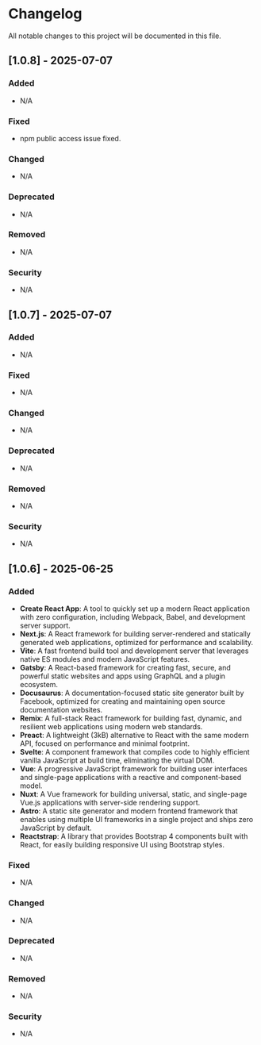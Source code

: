 # Changelog

All notable changes to this project will be documented in this file.

## [1.0.8] - 2025-07-07

### Added

- N/A

### Fixed

- npm public access issue fixed.

### Changed

- N/A

### Deprecated

- N/A

### Removed

- N/A

### Security

- N/A

## [1.0.7] - 2025-07-07

### Added

- N/A

### Fixed

- N/A

### Changed

- N/A

### Deprecated

- N/A

### Removed

- N/A

### Security

- N/A

## [1.0.6] - 2025-06-25

### Added

- **Create React App**: A tool to quickly set up a modern React application with zero configuration, including Webpack, Babel, and development server support.
- **Next.js**: A React framework for building server-rendered and statically generated web applications, optimized for performance and scalability.
- **Vite**: A fast frontend build tool and development server that leverages native ES modules and modern JavaScript features.
- **Gatsby**: A React-based framework for creating fast, secure, and powerful static websites and apps using GraphQL and a plugin ecosystem.
- **Docusaurus**: A documentation-focused static site generator built by Facebook, optimized for creating and maintaining open source documentation websites.
- **Remix**: A full-stack React framework for building fast, dynamic, and resilient web applications using modern web standards.
- **Preact**: A lightweight (3kB) alternative to React with the same modern API, focused on performance and minimal footprint.
- **Svelte**: A component framework that compiles code to highly efficient vanilla JavaScript at build time, eliminating the virtual DOM.
- **Vue**: A progressive JavaScript framework for building user interfaces and single-page applications with a reactive and component-based model.
- **Nuxt**: A Vue framework for building universal, static, and single-page Vue.js applications with server-side rendering support.
- **Astro**: A static site generator and modern frontend framework that enables using multiple UI frameworks in a single project and ships zero JavaScript by default.
- **Reactstrap**: A library that provides Bootstrap 4 components built with React, for easily building responsive UI using Bootstrap styles.

### Fixed

- N/A

### Changed

- N/A

### Deprecated

- N/A

### Removed

- N/A

### Security

- N/A